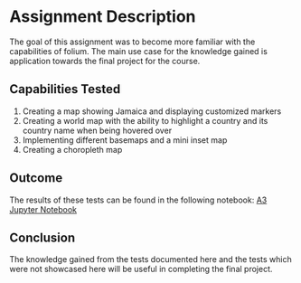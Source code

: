 # Assignment Description

The goal of this assignment was to become more familiar with the capabilities of folium. 
The main use case for the knowledge gained is application towards the final project for the course.  

## Capabilities Tested
1. Creating a map showing Jamaica and displaying customized markers
2. Creating a world map with the ability to highlight a country and its country name when being hovered over
3. Implementing different basemaps and a mini inset map
4. Creating a choropleth map

## Outcome
The results of these tests can be found in the following notebook: [A3 Jupyter Notebook](A3_Henry/A3_Henry_geospatial.ipynb)

## Conclusion
The knowledge gained from the tests documented here and the tests which were not showcased here will be useful in completing the final project.
